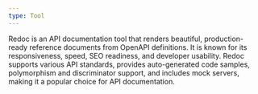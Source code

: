 ```yaml
---
type: Tool
---
```


Redoc is an API documentation tool that renders beautiful, production-ready reference documents from OpenAPI definitions. It is known for its responsiveness, speed, SEO readiness, and developer usability. Redoc supports various API standards, provides auto-generated code samples, polymorphism and discriminator support, and includes mock servers, making it a popular choice for API documentation.